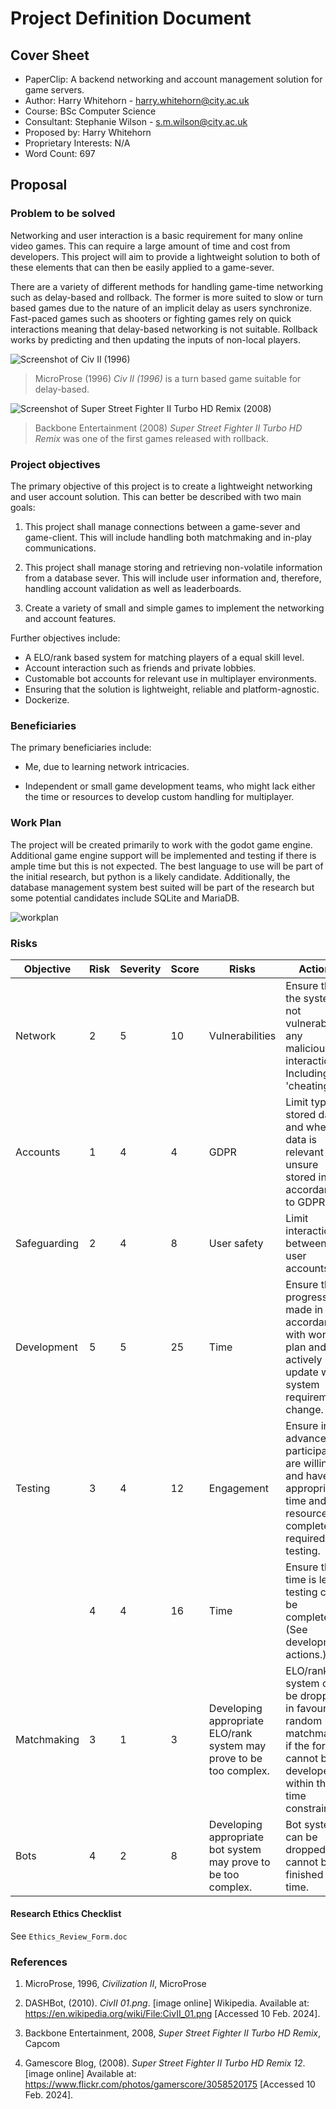 # Project Definition Document

## Cover Sheet

- PaperClip: A backend networking and account management solution for game servers.
- Author: Harry Whitehorn - <harry.whitehorn@city.ac.uk>
- Course: BSc Computer Science
- Consultant: Stephanie Wilson - <s.m.wilson@city.ac.uk>
- Proposed by: Harry Whitehorn
- Proprietary Interests: N/A
- Word Count: 697

<div class="page"/>

## Proposal

### Problem to be solved

Networking and user interaction is a basic requirement for many online video games. This can require a large amount of time and cost from developers. This project will aim to provide a lightweight solution to both of these elements that can then be easily applied to a game-sever.

There are a variety of different methods for handling game-time networking such as delay-based and rollback. The former is more suited to slow or turn based games due to the nature of an implicit delay as users synchronize. Fast-paced games such as shooters or fighting games rely on quick interactions meaning that delay-based networking is not suitable. Rollback works by predicting and then updating the inputs of non-local players.

![Screenshot of *Civ II (1996)*](Civ2.png)
>MicroProse (1996) *Civ II (1996)* is a turn based game suitable for delay-based.  

![Screenshot of *Super Street Fighter II Turbo HD Remix (2008)*](StreetFighterIITurbo.jpg)
>Backbone Entertainment (2008) *Super Street Fighter II Turbo HD Remix* was one of the first games released with rollback.  

### Project objectives

The primary objective of this project is to create a lightweight networking and user account solution. This can better be described with two main goals:

1. This project shall manage connections between a game-sever and game-client. This will include handling both matchmaking and in-play communications.

2. This project shall manage storing and retrieving non-volatile information from a database sever. This will include user information and, therefore, handling account validation as well as leaderboards.

3. Create a variety of small and simple games to implement the networking and account features.

Further objectives include:

- A ELO/rank based system for matching players of a equal skill level.
- Account interaction such as friends and private lobbies.
- Customable bot accounts for relevant use in multiplayer environments.
- Ensuring that the solution is lightweight, reliable and platform-agnostic.
- Dockerize.

### Beneficiaries

The primary beneficiaries include:

- Me, due to learning network intricacies.

- Independent or small game development teams, who might lack either the time or resources to develop custom handling for multiplayer.

### Work Plan

The project will be created primarily to work with the godot game engine. Additional game engine support will be implemented and testing if there is ample time but this is not expected. The best language to use will be part of the initial research, but python is a likely candidate. Additionally, the database management system best suited will be part of the research but some potential candidates include SQLite and MariaDB.

![workplan](WorkPlan.jpg)

### Risks

|     Objective       |     Risk    |     Severity    |     Score    |     Risks                                                                    |     Actions                                                                                                                              |
|---------------------|-------------|-----------------|--------------|------------------------------------------------------------------------------|------------------------------------------------------------------------------------------------------------------------------------------|
|     Network         |     2       |     5           |     10       |     Vulnerabilities                                                          |     Ensure that the   system is not vulnerable to any malicious interaction. Including 'cheating'.                                                        |
|     Accounts        |     1       |     4           |     4        |     GDPR                                                                     |     Limit type of   stored data and where data is relevant unsure stored in accordance to GDPR.                                          |
|     Safeguarding    |     2       |     4           |     8        |     User safety                                                              |     Limit   interactions between user accounts.                                                                                          |
|     Development     |     5       |     5           |     25       |     Time                                                                     |     Ensure that progress   is made in accordance with work plan and actively update when system requirements   change.                   |
|     Testing         |     3       |     4           |     12       |     Engagement                                                               |     Ensure in advance   that participants are willing and have the appropriate time and resources to   complete required testing.        |
|                     |     4       |     4           |     16       |     Time                                                                     |     Ensure that   time is left to testing can be completed. (See development actions.)                                                   |
|     Matchmaking     |     3       |     1           |     3        |     Developing appropriate   ELO/rank system may prove to be too complex.    |     ELO/rank   system can be dropped in favour of random matchmaking if the former cannot be   developed within the time constraints.    |
|     Bots            |     4       |     2           |     8        |     Developing appropriate   bot system may prove to be too complex.         |     Bot system   can be dropped if it cannot be finished in time.                                                                        |                                                                   |

#### Research Ethics Checklist

See `Ethics_Review_Form.doc`

### References

1. MicroProse, 1996, *Civilization II*, MicroProse

2. DASHBot, (2010). *CivII 01.png*. [image online] Wikipedia. Available at: <https://en.wikipedia.org/wiki/File:CivII_01.png> [Accessed 10 Feb. 2024].

3. Backbone Entertainment, 2008, *Super Street Fighter II Turbo HD Remix*, Capcom

4. Gamescore Blog, (2008). *Super Street Fighter II Turbo HD Remix 12*. [image online] Available at: <https://www.flickr.com/photos/gamerscore/3058520175> [Accessed 10 Feb. 2024].
